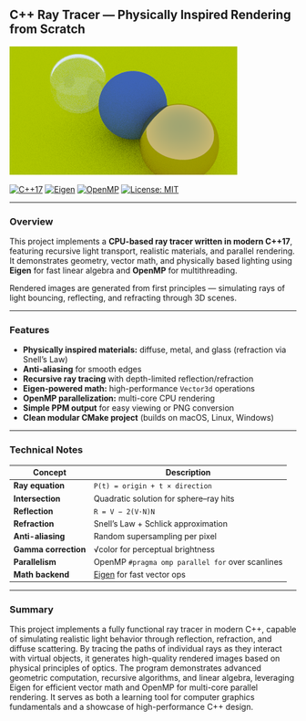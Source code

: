 ##  **C++ Ray Tracer — Physically Inspired Rendering from Scratch**

![Rendered Photo](https://github.com/jpf905/Ray-Tracer-CPP/blob/main/images/output.png)

[![C++17](https://img.shields.io/badge/C%2B%2B-17-blue.svg)](https://en.cppreference.com/w/cpp/17)
[![Eigen](https://img.shields.io/badge/Math-Eigen-orange.svg)](https://eigen.tuxfamily.org)
[![OpenMP](https://img.shields.io/badge/Parallel-OpenMP-green.svg)](https://www.openmp.org/)
[![License: MIT](https://img.shields.io/badge/License-MIT-yellow.svg)](LICENSE)

---

### **Overview**
This project implements a **CPU-based ray tracer written in modern C++17**, featuring recursive light transport, realistic materials, and parallel rendering.  
It demonstrates geometry, vector math, and physically based lighting using **Eigen** for fast linear algebra and **OpenMP** for multithreading.

Rendered images are generated from first principles — simulating rays of light bouncing, reflecting, and refracting through 3D scenes.

---

### **Features**
*	**Physically inspired materials:** diffuse, metal, and glass (refraction via Snell’s Law)
*	 **Anti-aliasing** for smooth edges  
*	**Recursive ray tracing** with depth-limited reflection/refraction  
*	**Eigen-powered math:** high-performance `Vector3d` operations  
*	**OpenMP parallelization:** multi-core CPU rendering  
*	**Simple PPM output** for easy viewing or PNG conversion  
*	**Clean modular CMake project** (builds on macOS, Linux, Windows)

---

### **Technical Notes**

| Concept | Description |
|----------|-------------|
| **Ray equation** | `P(t) = origin + t × direction` |
| **Intersection** | Quadratic solution for sphere–ray hits |
| **Reflection** | `R = V − 2(V·N)N` |
| **Refraction** | Snell’s Law + Schlick approximation |
| **Anti-aliasing** | Random supersampling per pixel |
| **Gamma correction** | √color for perceptual brightness |
| **Parallelism** | OpenMP `#pragma omp parallel for` over scanlines |
| **Math backend** | [Eigen](https://eigen.tuxfamily.org) for fast vector ops |

---

### **Summary**
This project implements a fully functional ray tracer in modern C++, capable of simulating realistic light behavior through reflection, refraction, and diffuse scattering. By tracing the paths of individual rays as they interact with virtual objects, it generates high-quality rendered images based on physical principles of optics. The program demonstrates advanced geometric computation, recursive algorithms, and linear algebra, leveraging Eigen for efficient vector math and OpenMP for multi-core parallel rendering. It serves as both a learning tool for computer graphics fundamentals and a showcase of high-performance C++ design.